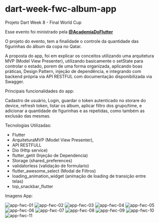 # dart-week-fwc-album-app

Projeto Dart Week 8 - Final World Cup

Esse evento foi ministrado pela **[@AcademiaDoFlutter](https://academiadoflutter.com.br/)**

O projeto do evento, tem a finalidade o controle da quantidade das figurinhas do álbum da copa no Qatar.<br/>

A proposta do app, foi em explicar os conceitos utilizando uma arquitetura MVP (Model View Presenter), utilizando basicamente o setState para controlar o estado, porem de uma forma organizada, aplicando boas práticas, Design Pattern, injeção de dependência, e integrando com backend própria via API RESTFUL com documentação disponibilizada via Swagger.  <br/>

Principais funcionalidades do app: <br/>

Cadastro de usuário, Login, guardar o token autenticado no storare do device, refresh token, listar os álbum, aplicar filtro dos grupo/time, e adicionar a quantidade de figurinhas e as repetidas, como também as exclusão das mesmas. <br/>

Tecnologias Utilizadas: <br/>

* Flutter
* ArquiteturaMVP (Model View Presenter),
* API RESTFULL
* Dio (Http service)
* flutter_getit (Injeção de Dependencia)
* Storage (shared_preferences)
* validatorless (validação de formulario)
* flutter_awesome_select (Modal de Filtros)
* loading_animation_widget (animação de loading de transição entre telas)
* top_snackbar_flutter

Imagens App:

![app-fwc-01](https://user-images.githubusercontent.com/54412289/196200276-85f31ae8-d23e-4b00-bcfa-1baf02899e1e.jpeg)
![app-fwc-02](https://user-images.githubusercontent.com/54412289/196200291-16e94372-fa76-4612-9dba-bf470a57326c.jpeg)
![app-fwc-03](https://user-images.githubusercontent.com/54412289/196200306-0b6b4d05-5aea-4d12-adcb-3745ec7f331f.jpeg)
![app-fwc-04](https://user-images.githubusercontent.com/54412289/196200319-fa3b67d0-03be-44ed-b152-e9a3c2f8edf9.jpeg)
![app-fwc-05](https://user-images.githubusercontent.com/54412289/196200359-8377b1c2-4d67-42d4-9278-44c3a8d0217e.jpeg)
![app-fwc-06](https://user-images.githubusercontent.com/54412289/196200371-a1977a5f-ee41-4ec2-ba01-7c253a9aec0a.jpeg)
![app-fwc-07](https://user-images.githubusercontent.com/54412289/196200381-81d0da64-d0de-410a-b434-2fb3d78cb724.jpeg)
![app-fwc-08](https://user-images.githubusercontent.com/54412289/196200399-c7a0ba1c-362d-4d66-bec0-08b3de88ce4c.jpeg)
![app-fwc-09](https://user-images.githubusercontent.com/54412289/196200420-014c489e-8fed-4245-9cc2-ccb376402a1a.jpeg)
![app-fwc-10](https://user-images.githubusercontent.com/54412289/196200434-e648dc1e-b9dc-46d1-9b94-235430e7b5b4.jpeg)
![app-fwc-11](https://user-images.githubusercontent.com/54412289/196200457-a4018671-ddd3-4bee-b287-53cb8aeff88f.jpeg)




